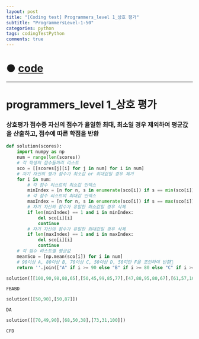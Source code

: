 ```yaml
---
layout: post
title: "[Coding test] Programmers_level 1_상호 평가"
subtitle: "ProgrammersLevel-1-50"
categories: python
tags: codingTestPython
comments: true
---
```


# ● [code](https://github.com/JeongJaeyoung0/coding_test/blob/cb8c8f78e1049a9f853436e15a3b0fa6b99b0db7/210831_Programmers_level%201_%E1%84%89%E1%85%A1%E1%86%BC%E1%84%92%E1%85%A9%20%E1%84%91%E1%85%A7%E1%86%BC%E1%84%80%E1%85%A1.ipynb)

***

# programmers_level 1_상호 평가
### 상호평가 점수중 자신의 점수가 율일한 최대, 최소일 경우 제외하여 평균값을 산출하고, 점수에 따른 학점을 반환


```python
def solution(scores):
    import numpy as np
    num = range(len(scores))
    # 각 학생의 점수들끼리 리스트
    sco = [[scores[j][i] for j in num] for i in num]
    # 자기 자신의 평가 점수가 최소값 or 최대값일 경우 제거
    for i in num:
        # 각 점수 리스트의 최소값 인덱스
        minIndex = [n for n, s in enumerate(sco[i]) if s == min(sco[i])]
        # 각 점수 리스트의 최대값 인덱스
        maxIndex = [n for n, s in enumerate(sco[i]) if s == max(sco[i])]
        # 자기 자신의 점수가 유일한 최소값일 경우 삭제
        if len(minIndex) == 1 and i in minIndex:
            del sco[i][i]
            continue
        # 자기 자신의 점수가 유일한 최대값일 경우 삭제
        if len(maxIndex) == 1 and i in maxIndex:
            del sco[i][i]
            continue
    # 각 점수 리스트별 평균값
    meanSco = [np.mean(sco[i]) for i in num]
    # 90이상 A, 80이상 B, 70이상 C, 50이상 D, 50미만 F을 조인하여 반환
    return ''.join(["A" if i >= 90 else "B" if i >= 80 else "C" if i >= 70 else "D" if i >= 50 else "F" for i in meanSco])
```


```python
solution([[100,90,98,88,65],[50,45,99,85,77],[47,88,95,80,67],[61,57,100,80,65],[24,90,94,75,65]])
```




    FBABD



```python
solution([[50,90],[50,87]])
```




    DA



```python
solution([[70,49,90],[68,50,38],[73,31,100]])
```




    CFD
